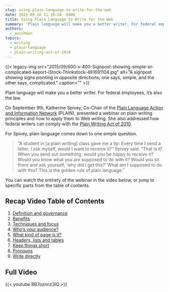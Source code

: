 ```yaml
---
slug: using-plain-language-to-write-for-the-web
date: 2015-09-16 11:10:24 -0400
title: Using Plain Language to Write for the Web
summary: 'Plain language will make you a better writer. For federal employees, it&#8217;s also the law. On September 9th, Katherine Spivey, Co-Chair of the Plain Language Action and Information Network (PLAIN), presented a webinar on plain writing principles and how to apply them to Web writing. She also addressed how federal writers can comply with the'
authors:
  - awichman
topics:
  - writing
  - plain-language
  - plain-writing-act-of-2010
---
```


{{< legacy-img src="2015/09/600-x-400-Signpost-showing-simple-or-complicated-keport-iStock-Thinkstock-481691104.jpg" alt="A signpost showing signs pointing in opposite directions; one says, simple, and the other says, complicated." caption="" >}}

Plain language will make you a better writer. For federal employees, it&#8217;s also the law.

On September 9th, Katherine Spivey, Co-Chair of the [Plain Language Action and Information Network](http://www.plainlanguage.gov/) (PLAIN), presented a webinar on plain writing principles and how to apply them to Web writing. She also addressed how federal writers can comply with the [Plain Writing Act of 2010](http://www.plainlanguage.gov/plLaw/).

For Spivey, plain language comes down to one simple question.

> &#8220;A student in [a plain writing] class gave me a tip: Every time I send a letter, I ask myself, would I want to receive it?&#8221; Spivey said. &#8220;That is it! When you send out something, would you be happy to receive it? Would you know what you are supposed to do with it? Would you sit there and ask yourself, &#8216;why did I get this?&#8217; What am I supposed to do with this? This is the golden rule of plain language.&#8221;

You can watch the entirety of the webinar in the video below, or jump to specific parts from the table of contents.

## Recap Video Table of Contents

  1. [Definition and governance](https://www.youtube.com/watch?v=BB7oznnz3lQ#t=53s)
  2. [Benefits](https://www.youtube.com/watch?v=BB7oznnz3lQ#t=6m48s)
  3. [Techniques and focus](https://www.youtube.com/watch?v=BB7oznnz3lQ#t=9m17s)
  4. [Who’s your audience?](https://www.youtube.com/watch?v=BB7oznnz3lQ#t=14m50s)
  5. [What kind of page is it?](https://www.youtube.com/watch?v=BB7oznnz3lQ#t=19m47s)
  6. [Headers, lists and tables](https://www.youtube.com/watch?v=BB7oznnz3lQ#t=26m07s)
  7. [Keep things short](https://www.youtube.com/watch?v=BB7oznnz3lQ#t=29m07s)
  8. [Pronouns](https://www.youtube.com/watch?v=BB7oznnz3lQ#t=31m56s)
  9. [Write directly](https://www.youtube.com/watch?v=BB7oznnz3lQ#t=34m04s)

## Full Video

{{< youtube BB7oznnz3lQ >}}
